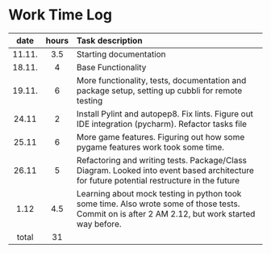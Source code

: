 # Work Time Log

|  date  | hours | Task description                                                                                                                                 |
|:------:|:-----:|:-------------------------------------------------------------------------------------------------------------------------------------------------|
| 11.11. |  3.5  | Starting documentation                                                                                                                           |
| 18.11. |   4   | Base Functionality                                                                                                                               |
| 19.11. |   6   | More functionality, tests, documentation and package setup, setting up cubbli for remote testing                                                 |
| 24.11  |   2   | Install Pylint and autopep8. Fix lints. Figure out IDE integration (pycharm). Refactor tasks file                                                |
| 25.11  |   6   | More game features. Figuring out how some pygame features work took some time.                                                                   |
| 26.11  |   5   | Refactoring and writing tests. Package/Class Diagram. Looked into event based architecture for future potential restructure in the future        | 
|  1.12  |  4.5  | Learning about mock testing in python took some time. Also wrote some of those tests. Commit on is after 2 AM 2.12, but work started way before. |
| total  |  31   |                                                                                                                                                  |

 
